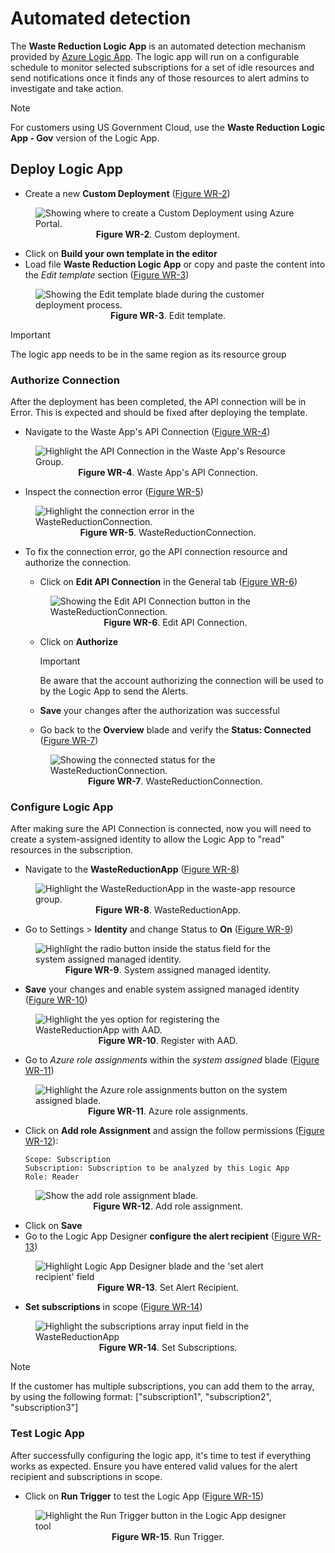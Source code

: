 # Automated detection

The **Waste Reduction Logic App** is an automated detection mechanism provided by [Azure Logic App](https://docs.microsoft.com/en-us/azure/logic-apps/logic-apps-overview). The logic app will run on a configurable schedule to monitor selected subscriptions for a set of idle resources and send notifications once it finds any of those resources to alert admins to investigate and take action.

>[!NOTE]
>For customers using US Government Cloud, use the **Waste Reduction Logic App - Gov** version of the Logic App.

## Deploy Logic App

* Create a new **Custom Deployment** ([Figure WR-2](/media\waste-app-1.png))
  
<figure>
  <img src="../logicapp/media/waste-app-1.png" alt="Showing where to create a Custom Deployment using Azure Portal.">
  <figcaption>
    <center><strong>Figure WR-2</strong>. Custom deployment.</center>
  </figcaption>
</figure>

* Click on **Build your own template in the editor**
* Load file **Waste Reduction Logic App** or copy and paste the content into the *Edit template* section ([Figure WR-3](../logicapp/media/waste-app-2.png))

<figure>
  <img src="../logicapp/media/waste-app-2.png" alt="Showing the Edit template blade during the customer deployment process.">
  <figcaption>
    <center><strong>Figure WR-3</strong>. Edit template.</center>
  </figcaption>
</figure>

> [!IMPORTANT]
> The logic app needs to be in the same region as its resource group

### Authorize Connection

After the deployment has been completed, the API connection will be in Error. This is expected and should be fixed after deploying the template.

* Navigate to the Waste App's API Connection ([Figure WR-4](../logicapp/media/waste-app-3.png))

<figure>
  <img src="../logicapp/media/waste-app-3.png" alt="Highlight the API Connection in the Waste App's Resource Group.">
  <figcaption>
    <center><strong>Figure WR-4</strong>. Waste App's API Connection.</center>
  </figcaption>
</figure>

* Inspect the connection error ([Figure WR-5](../logicapp/media/waste-app-4.png))

<figure>
  <img src="../logicapp/media/waste-app-4.png" alt="Highlight the connection error in the WasteReductionConnection.">
  <figcaption>
    <center><strong>Figure WR-5</strong>. WasteReductionConnection.</center>
  </figcaption>
</figure>

* To fix the connection error, go the API connection resource and authorize the connection.
  * Click on **Edit API Connection** in the General tab ([Figure WR-6](../logicapp/media/waste-app-5.png))
  <figure>
    <img src="../logicapp/media/waste-app-5.png" alt="Showing the Edit API Connection button in the WasteReductionConnection.">
    <figcaption>
      <center><strong>Figure WR-6</strong>. Edit API Connection.</center>
    </figcaption>
  </figure>

  * Click on **Authorize**
    > [!IMPORTANT]
    > Be aware that the account authorizing the connection will be used to by the Logic App to send the Alerts.
  * **Save** your changes after the authorization was successful

  * Go back to the **Overview** blade and verify the **Status: Connected** ([Figure WR-7](../logicapp/media/waste-app-6.png))
  <figure>
    <img src="../logicapp/media/waste-app-6.png" alt="Showing the connected status for the WasteReductionConnection.">
    <figcaption>
      <center><strong>Figure WR-7</strong>. WasteReductionConnection.</center>
    </figcaption>
  </figure>

### Configure Logic App

After making sure the API Connection is connected, now you will need to create a system-assigned identity to allow the Logic App to "read" resources in the subscription.

* Navigate to the **WasteReductionApp** ([Figure WR-8](../logicapp/media/waste-app-7.png))

<figure>
  <img src="../logicapp/media/waste-app-7.png" alt="Highlight the WasteReductionApp in the waste-app resource group.">
  <figcaption>
    <center><strong>Figure WR-8</strong>. WasteReductionApp.</center>
  </figcaption>
</figure>

* Go to Settings > **Identity** and change Status to **On** ([Figure WR-9](../logicapp/media/waste-app-8.png))

<figure>
  <img src="../logicapp/media/waste-app-8.png" alt="Highlight the radio button inside the status field for the system assigned managed identity.">
  <figcaption>
    <center><strong>Figure WR-9</strong>. System assigned managed identity.</center>
  </figcaption>
</figure>

* **Save** your changes and enable system assigned managed identity ([Figure WR-10](../logicapp/media/waste-app-9.png))

<figure>
  <img src="../logicapp/media/waste-app-9.png" alt="Highlight the yes option for registering the WasteReductionApp with AAD.">
  <figcaption>
    <center><strong>Figure WR-10</strong>. Register with AAD.</center>
  </figcaption>
</figure>

* Go to *Azure role assignments* within the *system assigned* blade ([Figure WR-11](../logicapp/media/waste-app-10.png))

<figure>
  <img src="../logicapp/media/waste-app-10.png" alt="Highlight the Azure role assignments button on the system assigned blade.">
  <figcaption>
    <center><strong>Figure WR-11</strong>. Azure role assignments.</center>
  </figcaption>
</figure>

* Click on **Add role Assignment** and assign the follow permissions ([Figure WR-12](../logicapp/media/waste-app-11.png)):

  ```text
  Scope: Subscription
  Subscription: Subscription to be analyzed by this Logic App
  Role: Reader
  ```

<figure>
  <img src="../logicapp/media/waste-app-11.png" alt="Show the add role assignment blade.">
  <figcaption>
    <center><strong>Figure WR-12</strong>. Add role assignment.</center>
  </figcaption>
</figure>

* Click on **Save**
* Go to the Logic App Designer **configure the alert recipient** ([Figure WR-13](../logicapp/media/waste-app-13.png))

<figure>
  <img src="../logicapp/media/waste-app-13.png" alt="Highlight Logic App Designer blade and the 'set alert recipient' field">
  <figcaption>
    <center><strong>Figure WR-13</strong>. Set Alert Recipient.</center>
  </figcaption>
</figure>

* **Set subscriptions** in scope ([Figure WR-14](../logicapp/media/waste-app-14.png))

<figure>
  <img src="../logicapp/media/waste-app-14.png" alt="Highlight the subscriptions array input field in the WasteReductionApp">
  <figcaption>
    <center><strong>Figure WR-14</strong>. Set Subscriptions.</center>
  </figcaption>
</figure>

> [!NOTE]
> If the customer has multiple subscriptions, you can add them to the array, by using the following format: ["subscription1", "subscription2", "subscription3"]

### Test Logic App

After successfully configuring the logic app, it's time to test if everything works as expected. Ensure you have entered valid values for the alert recipient and subscriptions in scope.

* Click on **Run Trigger** to test the Logic App ([Figure WR-15](../logicapp/media/waste-app-15.png))

<figure>
  <img src="../logicapp/media/waste-app-15.png" alt="Highlight the Run Trigger button in the Logic App designer tool">
  <figcaption>
    <center><strong>Figure WR-15</strong>. Run Trigger.</center>
  </figcaption>
</figure>


